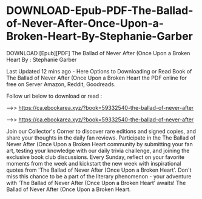 # DOWNLOAD-Epub-PDF-The-Ballad-of-Never-After-Once-Upon-a-Broken-Heart-By-Stephanie-Garber
DOWNLOAD [Epub][PDF] The Ballad of Never After (Once Upon a Broken Heart By : Stephanie Garber

Last Updated 12 mins ago - Here Options to Downloading or Read Book of The Ballad of Never After (Once Upon a Broken Heart the PDF online for free on Server Amazon, Reddit, Goodreads.
 
Follow url below to download or read :
 
-->> https://ca.ebookarea.xyz/?book=59332540-the-ballad-of-never-after
 
-->> https://ca.ebookarea.xyz/?book=59332540-the-ballad-of-never-after
 
Join our Collector's Corner to discover rare editions and signed copies, and share your thoughts in the daily fan reviews.
Participate in the The Ballad of Never After (Once Upon a Broken Heart community by submitting your fan art, testing your knowledge with our daily trivia challenge, and joining the exclusive book club discussions.
Every Sunday, reflect on your favorite moments from the week and kickstart the new week with inspirational quotes from 'The Ballad of Never After (Once Upon a Broken Heart'. Don't miss this chance to be a part of the literary phenomenon - your adventure with 'The Ballad of Never After (Once Upon a Broken Heart' awaits! The Ballad of Never After (Once Upon a Broken Heart.
